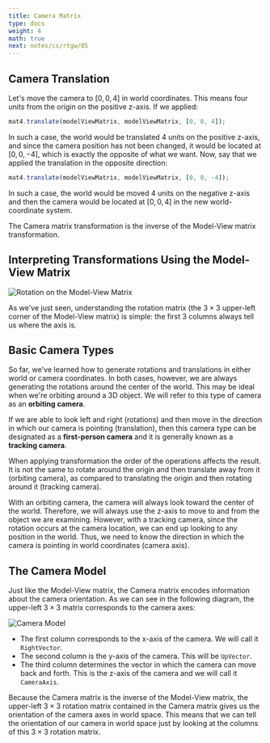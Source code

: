 ```yaml
---
title: Camera Matrix
type: docs
weight: 4
math: true
next: notes/cs/rtgw/05
---
```


## Camera Translation

Let's move the camera to $[0, 0, 4]$ in world coordinates. This means four units from the origin on the positive z-axis. If we applied:

```javascript
mat4.translate(modelViewMatrix, modelViewMatrix, [0, 0, 4]);
```

In such a case, the world would be translated 4 units on the positive z-axis, and since the camera position has not been changed, it would be located at $[0, 0, -4]$, which is exactly the opposite of what we want. Now, say that we applied the translation in the opposite direction:

```javascript
mat4.translate(modelViewMatrix, modelViewMatrix, [0, 0, -4]);
```

In such a case, the world would be moved 4 units on the negative z-axis and then the camera would be located at $[0, 0, 4]$ in the new world-coordinate system.

The Camera matrix transformation is the inverse of the Model-View matrix transformation.

## Interpreting Transformations Using the Model-View Matrix

![Rotation on the Model-View Matrix](../../assets/rotations_with_model_view_matrix.png)

As we've just seen, understanding the rotation matrix (the $3 \times 3$ upper-left corner of the Model-View matrix) is simple: the first $3$ columns always tell us where the axis is.

## Basic Camera Types

So far, we've learned how to generate rotations and translations in either world or camera coordinates. In both cases, however, we are always generating the rotations around the center of the world. This may be ideal when we're orbiting around a 3D object. We will refer to this type of camera as an **orbiting camera**.

If we are able to look left and right (rotations) and then move in the direction in which our
camera is pointing (translation), then this camera type can be designated as a **first-person camera** and it is generally known as a **tracking camera**.

When applying transformation the order of the operations affects the result. It is not the same to rotate around the origin and then translate away from it (orbiting camera), as compared to translating the origin and then rotating around it (tracking camera).

With an orbiting camera, the camera will always look toward the center of the world.
Therefore, we will always use the z-axis to move to and from the object we are examining.
However, with a tracking camera, since the rotation occurs at the camera location, we can
end up looking to any position in the world. Thus, we need to know the direction in which the camera is pointing in world coordinates (camera axis).

## The Camera Model

Just like the Model-View matrix, the Camera matrix encodes information about the camera orientation. As we can see in the following diagram, the upper-left $3 \times 3$ matrix corresponds to the camera axes:

![Camera Model](../../assets/camera_model.png)

- The first column corresponds to the x-axis of the camera. We will call it `RightVector`.
- The second column is the y-axis of the camera. This will be `UpVector`.
- The third column determines the vector in which the camera can move back and forth. This is the z-axis of the camera and we will call it `CameraAxis`.

Because the Camera matrix is the inverse of the Model-View matrix, the upper-left $3 \times 3$ rotation matrix contained in the Camera matrix gives us the orientation of the camera axes in world space. This means that we can tell the orientation of our camera in world space just by looking at the columns of this $3 \times 3$ rotation matrix.
